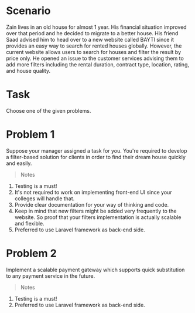 # Scenario

Zain lives in an old house for almost 1 year. His financial situation improved over that period and he decided to migrate to a better house. His friend Saad advised him to head over to a new website called BAYTI since it provides an easy way to search for rented houses globally. However, the current website allows users to search for houses and filter the result by price only. He opened an issue to the customer services advising them to add more filters including the rental duration,  contract type, location, rating, and house quality.

# Task

Choose one of the given problems.

# Problem 1

Suppose your manager assigned a task for you. You're required to develop a filter-based solution for clients in order to find their dream house quickly and easily. 

> Notes

1. Testing is a must!
2. It's not required to work on implementing front-end UI since your colleges will handle that.
3. Provide clear documentation for your way of thinking and code.
4. Keep in mind that new filters might be added very frequently to the website. So proof that your filters implementation is actually scalable and flexible.
5. Preferred to use Laravel framework as back-end side.

# Problem 2

Implement a scalable payment gateway which supports quick substitution to any payment service in the future.

> Notes

1. Testing is a must!
2. Preferred to use Laravel framework as back-end side.
